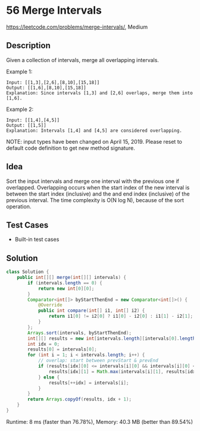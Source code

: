 # 56 Merge Intervals

<https://leetcode.com/problems/merge-intervals/>, Medium

## Description

Given a collection of intervals, merge all overlapping intervals.

Example 1:

```
Input: [[1,3],[2,6],[8,10],[15,18]]
Output: [[1,6],[8,10],[15,18]]
Explanation: Since intervals [1,3] and [2,6] overlaps, merge them into [1,6].
```

Example 2:

```
Input: [[1,4],[4,5]]
Output: [[1,5]]
Explanation: Intervals [1,4] and [4,5] are considered overlapping.
```

NOTE: input types have been changed on April 15, 2019. Please reset to default code definition to get new method signature.

## Idea

Sort the input intervals and merge one interval with the previous one if
overlapped. Overlapping occurs when the start index of the new interval is
between the start index (inclusive) and the and end index (inclusive) of the
previous interval. The time complexity is O(N log N), because of the sort
operation.

## Test Cases

- Built-in test cases

## Solution

```java
class Solution {
    public int[][] merge(int[][] intervals) {
        if (intervals.length == 0) {
            return new int[0][0];
        }
        Comparator<int[]> byStartThenEnd = new Comparator<int[]>() {
            @Override
            public int compare(int[] i1, int[] i2) {
                return i1[0] != i2[0] ? i1[0] - i2[0] : i1[1] - i2[1];
            }
        };
        Arrays.sort(intervals, byStartThenEnd);
        int[][] results = new int[intervals.length][intervals[0].length];
        int idx = 0;
        results[0] = intervals[0];
        for (int i = 1; i < intervals.length; i++) {
            // overlap: start between prevStart & prevEnd
            if (results[idx][0] <= intervals[i][0] && intervals[i][0] <= results[idx][1]) {
                results[idx][1] = Math.max(intervals[i][1], results[idx][1]);
            } else {
                results[++idx] = intervals[i];
            }
        }
        return Arrays.copyOf(results, idx + 1);
    }
}
```

Runtime: 8 ms (faster than 76.78%), Memory: 40.3 MB (better than 89.54%)

